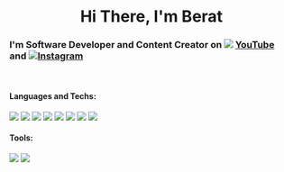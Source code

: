 
<div>
<h1 align="center"> Hi There, I'm Berat</h1>

### I'm Software Developer and Content Creator on <img src="https://img.icons8.com/color/15/000000/youtube-play.png"/> <a href="https://www.youtube.com/channel/UCm5l8-8axI8LNMPlovzaEOQ" target="_blank" >YouTube</a> and <img src="https://img.icons8.com/color/15/000000/instagram-new--v1.png"/><a href="https://www.instagram.com/bozmaschine/" target="_blank" >Instagram</a>

</div>
<br>

<h4>Languages and Techs: </h2>

<p>
<img src="https://img.icons8.com/fluency/48/000000/flutter.png"/>  	
<img src="https://img.icons8.com/color/48/000000/kotlin.png"/>  	
<img src="https://img.icons8.com/color/48/000000/firebase.png"/>
<img src="https://img.icons8.com/color/48/000000/c-sharp-logo.png"/>
<img src="https://img.icons8.com/color/48/000000/java-coffee-cup-logo--v1.png"/>
<img src="https://img.icons8.com/color/48/000000/microsoft-sql-server.png"/>
<img src="https://img.icons8.com/color/48/000000/javascript--v1.png"/>
<img src="https://img.icons8.com/dusk/64/000000/php-logo.png"/>
</p>

<h4>Tools: </h4>
<p>
<img src="https://img.icons8.com/color/48/000000/figma--v1.png"/>
<img src="https://img.icons8.com/color/48/000000/adobe-photoshop--v1.png"/>
</p>
